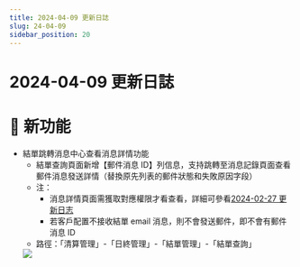 ```yaml
---
title: 2024-04-09 更新日誌
slug: 24-04-09
sidebar_position: 20
---
```



# 2024-04-09 更新日誌

# 🎉 新功能

- 結單跳轉消息中心查看消息詳情功能
    - 結單查詢頁面新增【郵件消息 ID】列信息，支持跳轉至消息記錄頁面查看郵件消息發送詳情（替換原先列表的郵件狀態和失敗原因字段）
    - 注：
        - 消息詳情頁面需獲取對應權限才看查看，詳細可參看[2024-02-27 更新日志](OLtJwKibti9EH5kkmLYc4G6PnPg)
        - 若客戶配置不接收結單 email 消息，則不會發送郵件，即不會有郵件消息 ID
    - 路徑：「清算管理」-「日終管理」-「結單管理」-「結單查詢」
    <img src="/assets/BOUHbKpN5omDLOxVb01clq25nBb.png" src-width="3208" src-height="692" align="center"/>

